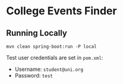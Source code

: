 # College Events Finder

## Running Locally
```
mvn clean spring-boot:run -P local
```

Test user credentials are set in `pom.xml`:
* Username: `student@uni.org`
* Password: `test`
